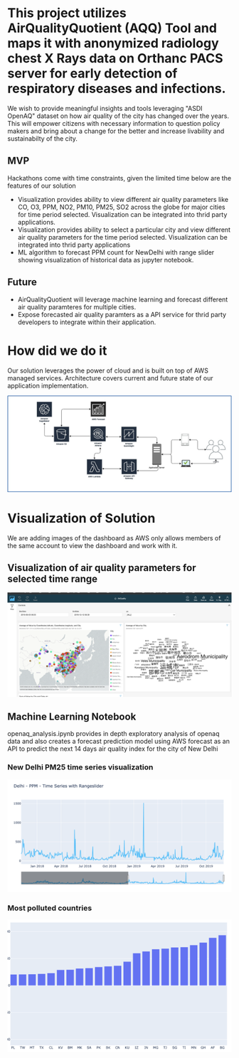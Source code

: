 # This project utilizes AirQualityQuotient (AQQ) Tool and maps it with anonymized radiology chest X Rays data on Orthanc PACS server for early detection of respiratory diseases and infections.

We wish to provide meaningful insights and tools leveraging "ASDI OpenAQ" dataset on how air quality of the city has changed over the years. This will empower  citizens with necessary information to question policy makers and bring about a change for the better and increase livability and sustainabilty of the city.



## MVP

Hackathons come with time constraints, given the limited time below are the features of our solution 
* Visualization provides ability to view different air quality parameters like CO, O3, PPM, NO2, PM10, PM25, SO2 across the globe for major cities for time period selected. Visualization can be integrated into thrid party applications.
* Visualization provides ability to select a particular city and view different air quality parameters for the time period selected. Visualization can be integrated into thrid party applications
* ML algorithm to forecast PPM count for NewDelhi with range slider showing visualization of historical data as jupyter notebook.

## Future
    
* AirQualityQuotient will leverage machine learning and forecast different air quality paramteres for multiple cities.
* Expose forecasted air quality paramters as a API service for thrid party developers to integrate within their application.

# How did we do it

Our solution leverages the power of cloud and is built on top of AWS managed services. Architecture covers current and future state of our application implementation.

![alt text](https://github.com/sssDeveloper/AirQualityQuotient/blob/master/AQQ.jpeg "Architecture Diagram")

# Visualization of Solution

We are adding images of the dashboard as AWS only allows members of the same account to view the dashboard and work with it.

## Visualization of air quality parameters for selected time range

![alt text](https://github.com/sssDeveloper/AirQualityQuotient/blob/master/DataViz.png "Data Visualization of multiple cities")

## Machine Learning Notebook

openaq_analysis.ipynb provides in depth exploratory analysis of openaq data and also creates a forecast prediction model using AWS forecast as an API to predict the next 14 days air quality index for the city of New Delhi

### New Delhi PM25 time series visualization

![alt text](https://github.com/sssDeveloper/AirQualityQuotient/blob/master/PM25.png "New Delhi PM25 time series visualization")

### Most polluted countries
![alt text](https://github.com/sssDeveloper/AirQualityQuotient/blob/master/Top10.png "Top 10 most poluted countries")

